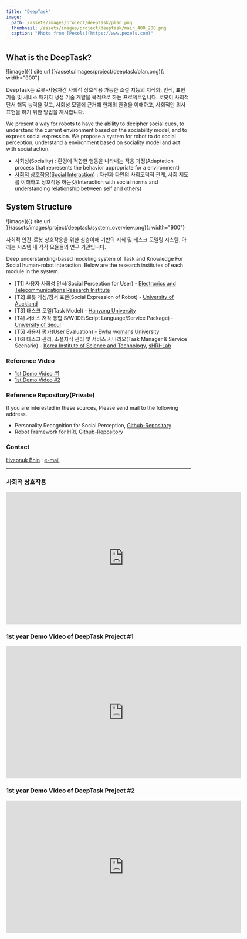```yaml
---
title: "DeepTask"
image: 
  path: /assets/images/project/deeptask/plan.png
  thumbnail: /assets/images/project/deeptask/main_400_200.png
  caption: "Photo from [Pexels](https://www.pexels.com)"
---
```


## What is the DeepTask?

![image]({{ site.url }}/assets/images/project/deeptask/plan.png){: width="900"}

DeepTask는 로봇-사용자간 사회적 상호작용 가능한 소셜 지능의 지식화, 인식, 표현 기술 및 서비스 패키지 생성 기술 개발을 목적으로 하는 프로젝트입니다.
로봇이 사회적 단서 해독 능력을 갖고, 사회성 모델에 근거해 현재의 환경을 이해하고, 사회적인 의사 표현을 하기 위한 방법을 제시합니다.

We present a way for robots to have the ability to decipher social cues, to understand the current environment based on the sociability model, and to express social expression.
We propose a system for robot to do social perception, understand a environment based on sociality model and act with social action.

* 사회성(Sociality) : 환경에 적합한 행동을 나타내는 적응 과정(Adaptation process that represents the behavior appropriate for a environment)
* [사회적 상호작용(Social Interaction)](#사회적-상호작용) : 자신과 타인의 사회도덕적 관계, 사회 제도를 이해하고 상호작용 하는것(Interaction with social norms and understanding relationship between self and others)

## System Structure
![image]({{ site.url }}/assets/images/project/deeptask/system_overview.png){: width="900"}

사회적 인간-로봇 상호작용을 위한 심층이해 기반의 지식 및 태스크 모델링 시스템.
아래는 시스템 내 각각 모듈들의 연구 기관입니다.

Deep understanding-based modeling system of Task and Knowledge For Social human-robot interaction.
Below are the research institutes of each module in the system.

* [T1] 사용자 사회성 인식(Social Perception for User) - [Electronics and Telecommunications Research Institute](https://www.etri.re.kr/)
* [T2] 로봇 개성/정서 표현(Social Expression of Robot) - [University of Auckland](https://www.auckland.ac.nz/en.html)
* [T3] 태스크 모델(Task Model) - [Hanyang University](https://www.hanyang.ac.kr/)
* [T4] 서비스 저작 통합 S/W(IDE:Script Language/Service Package) - [University of Seoul](https://www.uos.ac.kr)
* [T5] 사용자 평가(User Evaluation) - [Ewha womans University](https://www.ewha.ac.kr)
* [T6] 태스크 관리, 소셜지식 관리 및 서비스 시나리오(Task Manager & Service Scenario) - [Korea Institute of Science and Technology](https://www.kist.re.kr), [sHRI-Lab](https://shri-lab-kist.github.io)

### Reference Video
* [1st Demo Video #1](#1st-year-Demo-Video-of-DeepTask-Project-#1)
* [1st Demo Video #2](#1st-year-Demo-Video-of-DeepTask-Project-#2)


### Reference Repository(Private)
If you are interested in these sources, Please send mail to the following address.
- Personality Recognition for Social Perception, [Github-Repository](https://github.com/hyeonukbhin/personality_recognition.git)
- Robot Framework for HRI, [Github-Repository](https://github.com/deep-task/KIST_Integration.git)

### Contact
[Hyeonuk Bhin](https://shri-lab-kist.github.io/people/hyeonuk) : [e-mail](bhu@kist.re.kr)
<br>

---
### 사회적 상호작용
<html>
<head></head>
<body>
<iframe width="640" height="360" src="https://www.youtube.com/embed/41vgdFtI2x0" frameborder="0" allow="autoplay; encrypted-media" allowfullscreen></iframe>
</body>
</html>
<br>

### 1st year Demo Video of DeepTask Project #1
<html>
<head></head>
<body>
<iframe width="640" height="360" src="https://www.youtube.com/embed/j9QfbKn_smc" frameborder="0" allow="autoplay; encrypted-media" allowfullscreen></iframe>
</body>
</html>
<br>

### 1st year Demo Video of DeepTask Project #2
<html>
<head></head>
<body>
<iframe width="640" height="360" src="https://www.youtube.com/embed/izWTNqkV3Hc" frameborder="0" allow="autoplay; encrypted-media" allowfullscreen></iframe>
</body>
</html>
